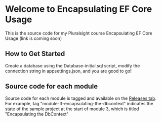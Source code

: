 Welcome to Encapsulating EF Core Usage
=====================

This is the source code for my Pluralsight course Encapsulating EF Core Usage (link is coming soon)

How to Get Started
--------------

Create a database using the Database-initial.sql script, modify the connection string in appsettings.json, and you are good to go!

Source code for each module
---------------------------

Source code for each module is tagged and available on the [Releases tab][L2]. For example, tag "module-3-encapsulating-the-dbcontext" indicates the state of the sample project at the start of module 3, which is titled "Encapsulating the DbContext"


[L2]: https://github.com/vkhorikov/EFCoreEncapsulation/releases

